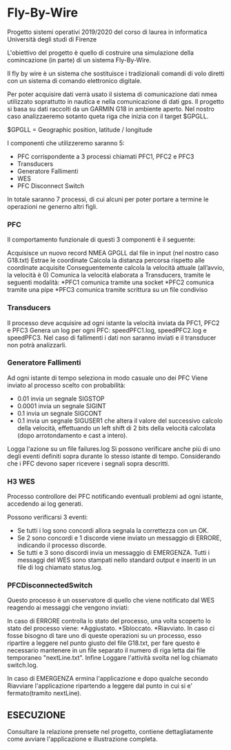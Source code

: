 # Fly-By-Wire

Progetto sistemi operativi 2019/2020 del corso di laurea in informatica Università degli studi di Firenze

L'obiettivo del progetto è quello di costruire una simulazione della comincazione (in parte) di un sistema Fly-By-Wire.

Il fly by wire è un sistema che sostituisce i tradizionali comandi di volo diretti con un sistema di comando elettronico digitale.

Per poter acquisire dati verrà usato il sistema di comunicazione dati nmea utilizzato soprattutto in nautica e nella comunicazione di dati gps. Il progetto si basa su dati raccolti da un GARMIN G18 in ambiente aperto.
Nel nostro caso analizzaeremo sotanto queta riga che inizia con il target $GPGLL.

$GPGLL = Geographic position, latitude / longitude

I componenti che utilizzeremo saranno 5:
* PFC corrispondente a 3 processi chiamati PFC1, PFC2 e PFC3
* Transducers
* Generatore Fallimenti
* WES
* PFC Disconnect Switch

In totale saranno 7 processi, di cui alcuni per poter portare a termine le operazioni ne generno altri figli.


###  PFC
Il comportamento funzionale di questi 3 componenti è il seguente:

Acquisisce un nuovo record NMEA GPGLL dal file in input (nel nostro caso G18.txt)
Estrae le coordinate
Calcola la distanza percorsa rispetto alle coordinate acquisite
Conseguentemente calcola la velocità attuale (all’avvio, la velocità è 0)
Comunica la velocità elaborata a Transducers, tramite le seguenti modalità:
*PFC1 comunica tramite una socket
*PFC2 comunica tramite una pipe
*PFC3 comunica tramite scrittura su un file condiviso

###  Transducers
Il processo deve acquisire ad ogni istante la velocità inviata da PFC1, PFC2 e PFC3
Genera un log per ogni PFC: speedPFC1.log, speedPFC2.log e speedPFC3.
Nel caso di fallimenti i dati non saranno inviati e il transducer non potrà analizzarli.


###  Generatore Fallimenti
Ad ogni istante di tempo seleziona in modo casuale uno dei PFC
Viene inviato al processo scelto con probabilità:
* 0.01 invia un segnale SIGSTOP
* 0.0001 invia un segnale SIGINT
* 0.1 invia un segnale SIGCONT
* 0.1 invia un segnale SIGUSER1 che altera il valore del successivo calcolo della velocità, effettuando un left shift di 2 bits della velocità calcolata (dopo arrotondamento e cast a intero).

Logga l'azione su un file failures.log
Si possono verificare anche più di uno degli eventi definiti sopra durante lo stesso istante di tempo. Considerando che i PFC devono saper ricevere i segnali sopra descritti.

### H3 WES
Processo controllore dei PFC notificando eventuali problemi ad ogni istante, accedendo ai log generati.

Possono verificarsi 3 eventi:
* Se tutti i log sono concordi allora segnala la correttezza con un OK.
* Se 2 sono concordi e 1 discorde viene inviato un messaggio di ERRORE, indicando il processo discorde.
* Se tutti e 3 sono discordi invia un messaggio di EMERGENZA.
                               Tutti i messaggi del WES sono stampati nello standard output e inseriti in un file di log chiamato status.log.

###  PFCDisconnectedSwitch
Questo processo è un osservatore di quello che viene notificato dal WES reagendo ai messaggi che vengono inviati:

In caso di ERRORE controlla lo stato del processo, una volta scoperto lo stato del processo viene:
*Aggiustato.
*Sbloccato.
*Riavviato.
                                   In caso ci fosse bisogno di tare uno di queste operazioni su un processo, esso ripartire a leggere nel punto giusto del file G18.txt, per fare questo è necessario mantenere in un file separato il numero di riga letta dai file temporaneo "nextLine.txt". Infine Loggare l'attività svolta nel log chiamato switch.log.

In caso di EMERGENZA ermina l'applicazione e dopo qualche secondo Riavviare l'applicazione ripartendo a leggere dal punto in cui si e' fermato(tramito nextLine).
										 

##  ESECUZIONE 

Consultare la relazione prensete nel progetto, contiene dettagliatamente come avviare l'applicazione e illustrazione completa.

